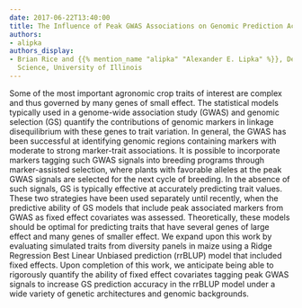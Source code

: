 ```yaml
---
date: 2017-06-22T13:40:00
title: The Influence of Peak GWAS Associations on Genomic Prediction Accuracy
authors:
- alipka
authors_display:
- Brian Rice and {{% mention_name "alipka" "Alexander E. Lipka" %}}, Dept. of Crop
  Science, University of Illinois
---
```

Some of the most important agronomic crop traits of interest are complex and thus governed by many genes of small effect. The statistical models typically used in a genome-wide association study (GWAS) and genomic selection (GS) quantify the contributions of genomic markers in linkage disequilibrium with these genes to trait variation. In general, the GWAS has been successful at identifying genomic regions containing markers with moderate to strong marker-trait associations. It is possible to incorporate markers tagging such GWAS signals into breeding programs through marker-assisted selection, where plants with favorable alleles at the peak GWAS signals are selected for the next cycle of breeding. In the absence of such signals, GS is typically effective at accurately predicting trait values. These two strategies have been used separately until recently, when the predictive ability of GS models that include peak associated markers from GWAS as fixed effect covariates was assessed. Theoretically, these models should be optimal for predicting traits that have several genes of large effect and many genes of smaller effect. We expand upon this work by evaluating simulated traits from diversity panels in maize using a Ridge Regression Best Linear Unbiased prediction (rrBLUP) model that included fixed effects. Upon completion of this work, we anticipate being able to rigorously quantify the ability of fixed effect covariates tagging peak GWAS signals to increase GS prediction accuracy in the rrBLUP model under a wide variety of genetic architectures and genomic backgrounds.
